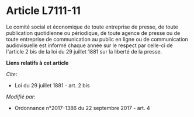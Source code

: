 # Article L7111-11

Le   comité social et économique de toute entreprise de presse, de toute publication quotidienne ou périodique, de toute
agence de presse ou de toute entreprise de communication au public en ligne ou de communication audiovisuelle est informé
chaque année sur le respect par celle-ci de l'article 2 bis de la loi du 29 juillet 1881 sur la liberté de la presse.

**Liens relatifs à cet article**

_Cite_:

  - Loi du 29 juillet 1881 - art. 2 bis

_Modifié par_:

  - Ordonnance n°2017-1386 du 22 septembre 2017 - art. 4
